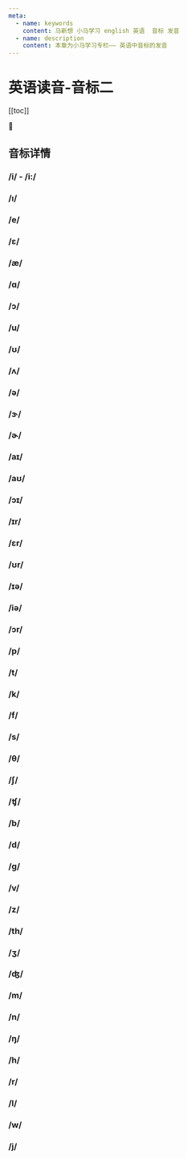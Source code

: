 ```yaml
---
meta:
  - name: keywords
    content: 马新想 小马学习 english 英语  音标 发音
  - name: description
    content: 本章为小马学习专栏—— 英语中音标的发音
---
```


# 英语读音-音标二

[[toc]]

:horse: 


## 音标详情


### /i/ - /i:/


### /ı/


### /e/


### /ɛ/


### /æ/


### /ɑ/


### /ɔ/



### /u/


### /ʊ/
### /ʌ/
### /ə/
### /ɝ/
### /ɚ/

### /aɪ/
### /aʊ/
### /ɔɪ/
### /ɪr/
### /ɛr/
### /ʊr/
### /ɪə/
### /iə/
### /ɔr/

### /p/
### /t/
### /k/
### /f/
### /s/

### /θ/
### /ʃ/
### /ʧ/


### /b/
### /d/
### /g/
### /v/
### /z/
### /th/
### /ʒ/
### /ʤ/


### /m/
### /n/
### /ŋ/
### /h/
### /r/
### /l/
### /w/
### /j/

